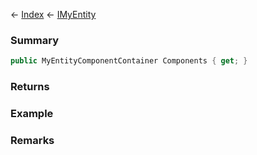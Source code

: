 ← [Index](Api-Index) ← [IMyEntity](VRage.Game.ModAPI.Ingame.IMyEntity)

### Summary

```csharp
public MyEntityComponentContainer Components { get; }
```

### Returns

### Example

### Remarks


